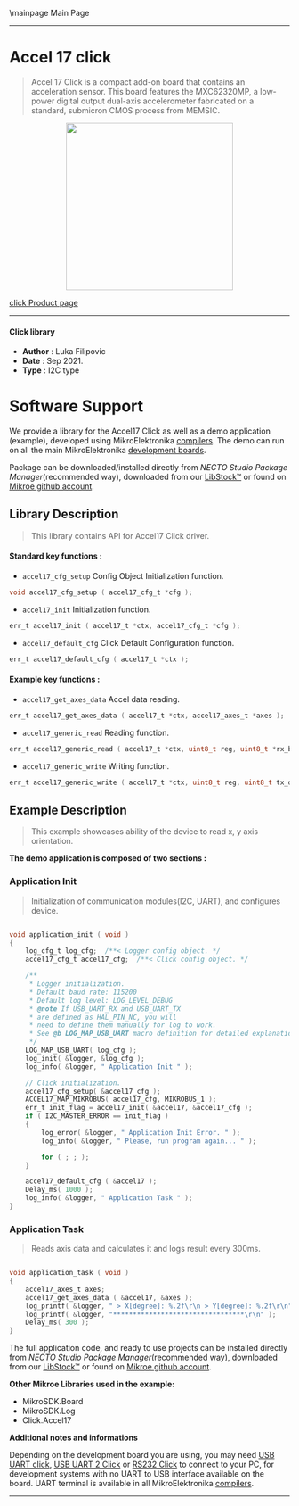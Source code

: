 \mainpage Main Page


---
# Accel 17 click

> Accel 17 Click is a compact add-on board that contains an acceleration sensor. This board features the MXC62320MP, a low-power digital output dual-axis accelerometer fabricated on a standard, submicron CMOS process from MEMSIC.

<p align="center">
  <img src="https://download.mikroe.com/images/click_for_ide/accel17_click.png" height=300px>
</p>

[click Product page](https://www.mikroe.com/accel-17-click)

---


#### Click library

- **Author**        : Luka Filipovic
- **Date**          : Sep 2021.
- **Type**          : I2C type


# Software Support

We provide a library for the Accel17 Click
as well as a demo application (example), developed using MikroElektronika
[compilers](https://www.mikroe.com/necto-studio).
The demo can run on all the main MikroElektronika [development boards](https://www.mikroe.com/development-boards).

Package can be downloaded/installed directly from *NECTO Studio Package Manager*(recommended way), downloaded from our [LibStock&trade;](https://libstock.mikroe.com) or found on [Mikroe github account](https://github.com/MikroElektronika/mikrosdk_click_v2/tree/master/clicks).

## Library Description

> This library contains API for Accel17 Click driver.

#### Standard key functions :

- `accel17_cfg_setup` Config Object Initialization function.
```c
void accel17_cfg_setup ( accel17_cfg_t *cfg );
```

- `accel17_init` Initialization function.
```c
err_t accel17_init ( accel17_t *ctx, accel17_cfg_t *cfg );
```

- `accel17_default_cfg` Click Default Configuration function.
```c
err_t accel17_default_cfg ( accel17_t *ctx );
```

#### Example key functions :

- `accel17_get_axes_data` Accel data reading.
```c
err_t accel17_get_axes_data ( accel17_t *ctx, accel17_axes_t *axes );
```

- `accel17_generic_read` Reading function.
```c
err_t accel17_generic_read ( accel17_t *ctx, uint8_t reg, uint8_t *rx_buf, uint8_t rx_len );
```

- `accel17_generic_write` Writing function.
```c
err_t accel17_generic_write ( accel17_t *ctx, uint8_t reg, uint8_t tx_data );
```

## Example Description

> This example showcases ability of the device to read
x, y axis orientation.

**The demo application is composed of two sections :**

### Application Init

> Initialization of communication modules(I2C, UART), and
configures device.

```c

void application_init ( void ) 
{
    log_cfg_t log_cfg;  /**< Logger config object. */
    accel17_cfg_t accel17_cfg;  /**< Click config object. */

    /** 
     * Logger initialization.
     * Default baud rate: 115200
     * Default log level: LOG_LEVEL_DEBUG
     * @note If USB_UART_RX and USB_UART_TX 
     * are defined as HAL_PIN_NC, you will 
     * need to define them manually for log to work. 
     * See @b LOG_MAP_USB_UART macro definition for detailed explanation.
     */
    LOG_MAP_USB_UART( log_cfg );
    log_init( &logger, &log_cfg );
    log_info( &logger, " Application Init " );

    // Click initialization.
    accel17_cfg_setup( &accel17_cfg );
    ACCEL17_MAP_MIKROBUS( accel17_cfg, MIKROBUS_1 );
    err_t init_flag = accel17_init( &accel17, &accel17_cfg );
    if ( I2C_MASTER_ERROR == init_flag ) 
    {
        log_error( &logger, " Application Init Error. " );
        log_info( &logger, " Please, run program again... " );

        for ( ; ; );
    }

    accel17_default_cfg ( &accel17 );
    Delay_ms( 1000 );
    log_info( &logger, " Application Task " );
}

```

### Application Task

> Reads axis data and calculates it and logs result every 300ms.

```c

void application_task ( void ) 
{
    accel17_axes_t axes;
    accel17_get_axes_data ( &accel17, &axes );
    log_printf( &logger, " > X[degree]: %.2f\r\n > Y[degree]: %.2f\r\n", axes.x, axes.y );
    log_printf( &logger, "*********************************\r\n" );
    Delay_ms( 300 );
}

```

The full application code, and ready to use projects can be installed directly from *NECTO Studio Package Manager*(recommended way), downloaded from our [LibStock&trade;](https://libstock.mikroe.com) or found on [Mikroe github account](https://github.com/MikroElektronika/mikrosdk_click_v2/tree/master/clicks).

**Other Mikroe Libraries used in the example:**

- MikroSDK.Board
- MikroSDK.Log
- Click.Accel17

**Additional notes and informations**

Depending on the development board you are using, you may need
[USB UART click](https://www.mikroe.com/usb-uart-click),
[USB UART 2 Click](https://www.mikroe.com/usb-uart-2-click) or
[RS232 Click](https://www.mikroe.com/rs232-click) to connect to your PC, for
development systems with no UART to USB interface available on the board. UART
terminal is available in all MikroElektronika
[compilers](https://shop.mikroe.com/compilers).

---
